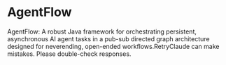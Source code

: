 # AgentFlow
AgentFlow: A robust Java framework for orchestrating persistent, asynchronous AI agent tasks in a pub-sub directed graph architecture designed for neverending, open-ended workflows.RetryClaude can make mistakes. Please double-check responses.
